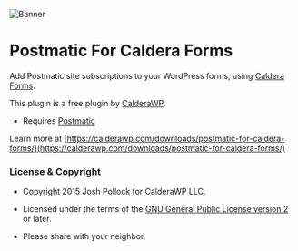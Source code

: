 ![Banner](https://calderawp.com/wp-content/uploads/2015/04/cwp-logo-horizontal.png)

Postmatic For Caldera Forms
===========================

Add Postmatic site subscriptions to your WordPress forms, using [Caldera Forms](https://calderawp.com/downloads/caldera-forms/).

This plugin is a free plugin by [CalderaWP](https://CalderaWP.com).

* Requires [Postmatic](https://gopostmatic.com/)

Learn more at [https://calderawp.com/downloads/postmatic-for-caldera-forms/](https://calderawp.com/downloads/postmatic-for-caldera-forms/)

### License & Copyright
* Copyright 2015 Josh Pollock for CalderaWP LLC.

* Licensed under the terms of the [GNU General Public License version 2](http://www.gnu.org/licenses/gpl-2.0.html) or later.

* Please share with your neighbor.

